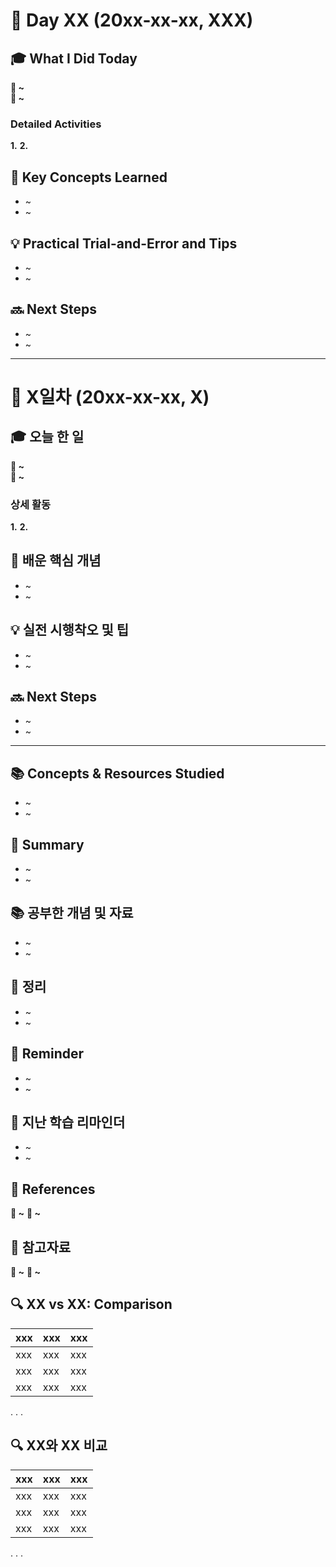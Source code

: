 # 📅 Day XX (20xx-xx-xx, XXX)

## 🎓 What I Did Today

**📌 ~**  
**📌 ~**  

### Detailed Activities

**1.**
**2.**


## 🧠 Key Concepts Learned

- ~
- ~

## 💡 Practical Trial-and-Error and Tips

- ~
- ~

## 🔜 Next Steps

- ~
- ~

----------

# 📅 X일차 (20xx-xx-xx, X)

## 🎓 오늘 한 일

**📌 ~**  
**📌 ~**

### 상세 활동

**1.**
**2.**

## 🧠 배운 핵심 개념

- ~
- ~

## 💡 실전 시행착오 및 팁

- ~
- ~

## 🔜 Next Steps

- ~
- ~

-----

## 📚 Concepts & Resources Studied

- ~
- ~

## 📝 Summary

- ~
- ~

## 📚 공부한 개념 및 자료

- ~
- ~

## 📝 정리

- ~
- ~

## 🔁 Reminder

- ~
- ~

## 🔁 지난 학습 리마인더

- ~
- ~

## 🧾 References

**🔗 ~**
**🔗 ~**

## 🧾 참고자료

**🔗 ~**
**🔗 ~**

## 🔍 XX vs XX: Comparison

|xxx|xxx|xxx| 
|---|---|---|
|xxx|xxx|xxx|
|xxx|xxx|xxx|
|xxx|xxx|xxx|
.
.
.


## 🔍 XX와 XX 비교

|xxx|xxx|xxx| 
|---|---|---|
|xxx|xxx|xxx|
|xxx|xxx|xxx|
|xxx|xxx|xxx|
.
.
.

